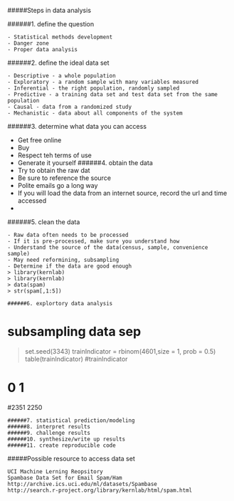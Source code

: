 #####Steps in data analysis

######1. define the question
```
- Statistical methods development
- Danger zone
- Proper data analysis
```
######2. define the ideal data set
```
- Descriptive - a whole population
- Exploratory - a random sample with many variables measured
- Inferential - the right population, randomly sampled
- Predictive - a training data set and test data set from the same population
- Causal - data from a randomized study
- Mechanistic - data about all components of the system
```
######3. determine what data you can access
- Get free online
- Buy
- Respect teh terms of use
- Generate it yourself
######4. obtain the data
- Try to obtain the raw dat
- Be sure to reference the source
- Polite emails go a long way
- If you will load the data from an internet source, record the url and time accessed
- 
######5. clean the data
```
- Raw data often needs to be processed
- If it is pre-processed, make sure you understand how
- Understand the source of the data(census, sample, convenience sample)
- May need reformining, subsampling
- Determine if the data are good enough
> library(kernlab)
> library(kernlab)
> data(spam)
> str(spam[,1:5])

######6. explortory data analysis
```
# subsampling data sep
> set.seed(3343)
> trainIndicator = rbinom(4601,size = 1, prob = 0.5)
> table(trainIndicator)
#trainIndicator
#   0    1 
#2351 2250
```
######7. statistical prediction/modeling
######8. interpret results
######9. challenge results
######10. synthesize/write up results
######11. create reproducible code
```
#####Possible resource to access data set
```
UCI Machine Lerning Reopsitory
Spambase Data Set for Email Spam/Ham
http://archive.ics.uci.edu/ml/datasets/Spambase
http://search.r-project.org/library/kernlab/html/spam.html
```



